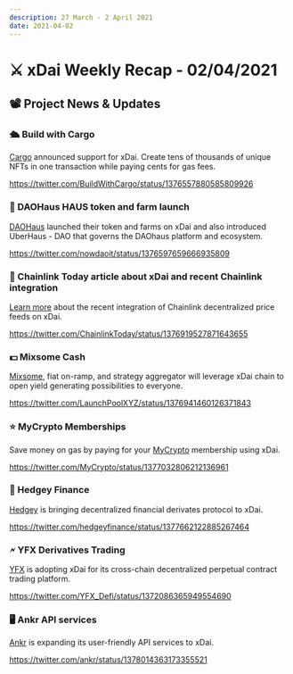 ```yaml
---
description: 27 March - 2 April 2021
date: 2021-04-02
---
```


# ⚔️ xDai Weekly Recap - 02/04/2021

## 📽️ Project News & Updates

### 🛳️ Build with Cargo

[Cargo](https://cargo.build/) announced support for xDai. Create tens of thousands of unique NFTs in one transaction while paying cents for gas fees.

https://twitter.com/BuildWithCargo/status/1376557880585809926

### 🏰 DAOHaus HAUS token and farm launch

[DAOHaus](https://daohaus.club/) launched their token and farms on xDai and also introduced UberHaus - DAO that governs the DAOhaus platform and ecosystem.

https://twitter.com/nowdaoit/status/1376597659666935809

### 🔗 Chainlink Today article about xDai and recent Chainlink integration

[Learn more](https://chainlinktoday.com/as-blockchain-broadens-the-human-experience-xdai-offers-vital-scalability/) about the recent integration of Chainlink decentralized price feeds on xDai.

https://twitter.com/ChainlinkToday/status/1376919527871643655

### 💵 Mixsome Cash

[Mixsome](https://mixsome.cash/), fiat on-ramp, and strategy aggregator will leverage xDai chain to open yield generating possibilities to everyone.

https://twitter.com/LaunchPoolXYZ/status/1376941460126371843

### ⭐ MyCrypto Memberships

Save money on gas by paying for your [MyCrypto](https://mycrypto.com/) membership using xDai.

https://twitter.com/MyCrypto/status/1377032806212136961

### 🦔 Hedgey Finance

[Hedgey](https://www.hedgey.finance/) is bringing decentralized financial derivates protocol to xDai.

https://twitter.com/hedgeyfinance/status/1377662122885267464

### 🗲 YFX Derivatives Trading

[YFX](https://www.yfx.com/) is adopting xDai for its cross-chain decentralized perpetual contract trading platform.

https://twitter.com/YFX_Defi/status/1372086365949554690

### 🖥️ Ankr API services

[Ankr](https://app.ankr.com/apps/api) is expanding its user-friendly API services to xDai.

https://twitter.com/ankr/status/1378014363173355521







###





### 











